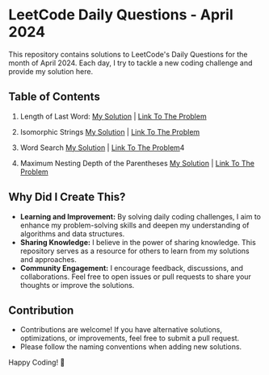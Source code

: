 # LeetCode Daily Questions - April 2024

This repository contains solutions to LeetCode's Daily Questions for the month of April 2024. Each day, I try to tackle a new coding challenge and provide my solution here.

## Table of Contents

1. Length of Last Word: [My Solution](https://github.com/nikcy10/LeetCode-Daily-April2024/blob/main/01%20-%2058.%20Length%20of%20Last%20Word.java) | [Link To The Problem](https://leetcode.com/problems/length-of-last-word/)

2. Isomorphic Strings [My Solution](https://github.com/nikcy10/LeetCode-Daily-April2024/blob/main/02%20-%20205.%20Isomorphic%20Strings.java) | [Link To The Problem](https://leetcode.com/problems/isomorphic-strings/)
   
3. Word Search [My Solution](https://github.com/nikcy10/LeetCode-Daily-April2024/blob/main/03%20-%2079.%20Word%20Search.java) | [Link To The Problem](https://leetcode.com/problems/word-search/)4

4. Maximum Nesting Depth of the Parentheses [My Solution](https://github.com/nikcy10/LeetCode-Daily-April2024/blob/main/04%20-%201614.%20Maximum%20Nesting%20Depth%20of%20the%20Parentheses.java) | [Link To The Problem](https://leetcode.com/problems/maximum-nesting-depth-of-the-parentheses/)

## Why Did I Create This?

- **Learning and Improvement:** By solving daily coding challenges, I aim to enhance my problem-solving skills and deepen my understanding of algorithms and data structures.
- **Sharing Knowledge:** I believe in the power of sharing knowledge. This repository serves as a resource for others to learn from my solutions and approaches.
- **Community Engagement:** I encourage feedback, discussions, and collaborations. Feel free to open issues or pull requests to share your thoughts or improve the solutions.


## Contribution

- Contributions are welcome! If you have alternative solutions, optimizations, or improvements, feel free to submit a pull request.
- Please follow the naming conventions when adding new solutions.

Happy Coding! 🚀
